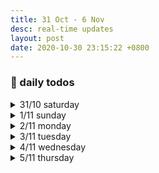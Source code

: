 ```yaml
---
title: 31 Oct - 6 Nov
desc: real-time updates
layout: post
date: 2020-10-30 23:15:22 +0800
---
```


<h3>📅 daily todos</h3>
<details>
<summary>31/10 saturday</summary>
<h3>31/10 saturday</h3>
<br>
<p>
📃 <b>to-do</b>
<ul>
    <li>japanese - 🔴 ◯ ◯ ◯</li>
    <li class="done">art - prompt for today: 'crawl'</li>
    <li class="done">guitar</li>
    <li class="done">workout</li>
</ul>
</p>
<br><br>
</details>

<details>
<summary>1/11 sunday</summary>
<h3>1/11 sunday</h3>
<br>
<p>
📃 <b>to-do</b>
<ul>
    <li class="done">japanese - 🔴🔴🔴🔴</li>
    <li class="done">art</li>
    <li class="done">guitar - chorus done</li>
    <li class="done">workout</li>
</ul>
</p>
<br><br>

</details>

<details>
<summary>2/11 monday</summary>
<h3>2/11 monday</h3>
<br>
<p>1:38 (yes midnight): Writing reflections for my 1-month Insta journey took way longer than I'd planned and my drawing turned out pretty unsatisfactory BUT it's ok unforeseen circumstances happen and we just gotta roll with it.</p>

<p>
📃 <b>to-do</b>
<ul>
    <li>web dev - ◯ ◯ ◯ ◯</li>
    <li class="done">japanese - 🔴🔴🔴 </li>
    <li class="done">art</li>
    <li class="done">guitar</li>
    <li class="done">workout</li>
</ul>
</p>

<br><br>

</details>

<details>
<summary>3/11 tuesday</summary>
<h3>3/11 tuesday</h3>
<br>

<p>
📃 <b>to-do</b>
<ul>
    <li class="done">web dev - 🔴🔴🔴🔴</li>
    <li class="done">japanese - 🔴🔴🔴</li>
    <li class="done">art</li>
    <li class="done">guitar</li>
    <li class="done">workout</li>
</ul>
</p>
<p>22:45: Is this the first time I completely clear my todo list??? It's been a great day although I spent a large chunk of it racking my brains over what to write for today's caption. </p>
<br><br>

</details>

<details>
<summary>4/11 wednesday</summary>
<h3>4/11 wednesday</h3>
<br>

<p>
📃 <b>to-do</b>
<ul>
    <li>web dev - 🔴🔴 ◯ ◯</li>
    <li class="done">japanese - 🔴🔴🔴</li>
    <li class="done">art</li>
    <li class="done">workout</li>
    <li class="done">guitar</li>
</ul>
</p>
<br><br>

</details>

<details>
<summary>5/11 thursday</summary>
<h3>5/11 thursday</h3>
<br>

<p>
📃 <b>to-do</b>
<ul>
    <li class="done">web dev -  🔴🔴🔴 functionality done!</li>
    <li>japanese - 🔴🔴◯</li>
    <li class="done">art</li>
    <li class="done">workout</li>
    <li class="done">guitar</li>
</ul>
</p>
<br><br>

</details>
